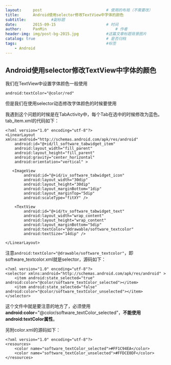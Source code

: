 ```yaml
---
layout:     post                            # 使用的布局（不需要改）
title:      Android使用selector修改TextView中字体的颜色                   # 标题
subtitle:           #副标题
date:       2015-09-15                      # 时间
author:     PanMin                              # 作者
header-img: img/post-bg-2015.jpg            #这篇文章标题背景图片
catalog: true                               # 是否归档
tags:                                       #标签
    - Android
---
```



## Android使用selector修改TextView中字体的颜色

我们在TextView中设置字体颜色一般使用 
```
android:textColor="@color/red"
```
但是我们在使用selector动态修改字体颜色的时候要使用

我遇到这个问题的时候是在TabActivity中，每个Tab在选中的时候修改为蓝色。
tab_item.xml的代码如下：
```
<?xml version="1.0" encoding="utf-8"?>  
<LinearLayout xmlns:android="http://schemas.android.com/apk/res/android"  
    android:id="@+id/ll_software_tabwidget_item"  
    android:layout_width="fill_parent"  
    android:layout_height="fill_parent"  
    android:gravity="center_horizontal"  
    android:orientation="vertical" >  
  
   <ImageView  
        android:id="@+id/iv_software_tabwidget_icon"  
        android:layout_width="30dip"  
        android:layout_height="30dip"  
        android:layout_marginBottom="1dip"  
        android:layout_marginTop="5dip"  
        android:scaleType="fitXY" />  
  
    <TextView  
        android:id="@+id/tv_software_tabwidget_text"  
        android:layout_width="wrap_content"  
        android:layout_height="wrap_content"  
        android:layout_marginBottom="5dip"  
        android:textColor="@drawable/software_textcolor"  
        android:textSize="14dip" />  
      
</LinearLayout>  
```

注意`android:textColor="@drawable/software_textcolor"`，即software_textcolor.xml就是selector，源码如下：

```
<?xml version="1.0" encoding="utf-8"?>  
<selector xmlns:android="http://schemas.android.com/apk/res/android" >  
    <item android:state_selected="true" android:color="@color/software_textColor_selected"></item>  
    <item android:state_selected="false" android:color="@color/software_textColor_unselected"></item> 
</selector>  
```

这个文件中就是要注意的地方了，必须使用**android:color**="@color/software_textColor_selected"，**不能使用android:textColor属性**。


另附color.xml的源码如下：
```
<?xml version="1.0" encoding="utf-8"?>  
<resources>  
    <color name="software_textColor_selected">#FF1C94EA</color>  
    <color name="software_textColor_unselected">#FFDCE0DF</color>  
</resources>  
```


